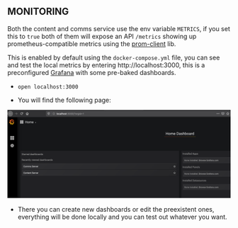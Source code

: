 ## MONITORING

Both the content and comms service use the env variable `METRICS`, if you set this to `true` both of them will expose an API `/metrics` showing up prometheus-compatible metrics using the [prom-client](https://github.com/siimon/prom-client) lib.

This is enabled by default using the `docker-compose.yml` file, you can see and test the local metrics by entering http://localhost:3000, this is a preconfigured [Grafana](https://grafana.com/) with some pre-baked dashboards.

* `open localhost:3000`

* You will find the following page:

![](images/grafana.png)

* There you can create new dashboards or edit the preexistent ones, everything  will be done locally and you can test out whatever you want.